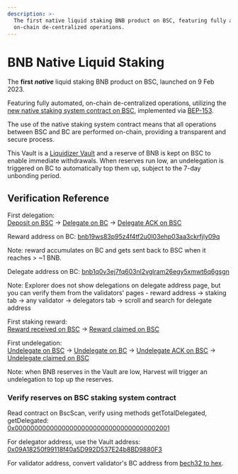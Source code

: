 ```yaml
---
description: >-
  The first native liquid staking BNB product on BSC, featuring fully automated,
  on-chain de-centralized operations.
---
```


# BNB Native Liquid Staking

The **first** _**native**_ liquid staking BNB product on BSC, launched on 9 Feb 2023.

Featuring fully automated, on-chain de-centralized operations, utilizing the [new native staking system contract on BSC](https://bscscan.com/address/0x0000000000000000000000000000000000002001), implemented via [BEP-153](https://github.com/bnb-chain/BEPs/blob/master/BEP153.md).

The use of the native staking system contract means that all operations between BSC and BC are performed on-chain, providing a transparent and secure process.

This Vault is a [Liquidizer Vault](acryptos-vaults/liquidizer-vaults.md) and a reserve of BNB is kept on BSC to enable immediate withdrawals. When reserves run low, an undelegation is triggered on BC to automatically top them up, subject to the 7-day unbonding period.

## Verification Reference

First delegation:\
[Deposit on BSC](https://bscscan.com/tx/0xd48b7205a0bed3945f166b59474b5d8e7f54431fac83d2676e17baa7f8c1b940#eventlog) -> [Delegate on BC](https://explorer.bnbchain.org/tx/80D6CFDF4535D4D6BC1DEC55BBE2A6577BF357767A8F34FE9DE3F79A25F4A420) -> [Delegate ACK on BSC](https://bscscan.com/tx/0x7ca0e0d5f73c32e0e120fbec4948c7b10da7fc9757f3b2b2d49dd320fa02a0a7#eventlog)

Reward address on BC: [bnb19ws83p95z4f4tf2u0l03ehp03aa3ckrfjly09q](https://explorer.bnbchain.org/address/bnb19ws83p95z4f4tf2u0l03ehp03aa3ckrfjly09q)

Note: reward accumulates on BC and gets sent back to BSC when it reaches > \~1 BNB.

Delegate address on BC: [bnb1q0v3ej7fq603nl2vglram26egy5xmwt6q6gsgn](https://explorer.bnbchain.org/address/bnb1q0v3ej7fq603nl2vglram26egy5xmwt6q6gsgn)

Note: Explorer does not show delegations on delegate address page, but you can verify them from the validators' pages - reward address -> staking tab -> any validator -> delegators tab -> scroll and search for delegate address

First staking reward:\
[Reward received on BSC](https://bscscan.com/tx/0xdb5b63de7fe3a09d0e7ddcc30cf85c3e6fc27c7ea2876ec32da29b1342e02e7a#eventlog) -> [Reward claimed on BSC](https://bscscan.com/tx/0x58e30595c5bfa3ada0a44e3fd4be89546d88cbab22695081fec27178c18ab29c#eventlog)

First undelegation:\
[Undelegate on BSC](https://bscscan.com/tx/0x1709118184022c18123ce9b27fc7c78d6a9157f19e2ce11e2609b71952fa6e13#eventlog) -> [Undelegate on BC](https://explorer.bnbchain.org/tx/AFE8976DAC8F8ECD1E99FB80EFE951DBEF85717564270C320CE92F93EAB2A87D) -> [Undelegate ACK on BSC](https://bscscan.com/tx/0x1cada1266e390be4f13a453d484e9f9fcdcb062e31139dc3f6552810fcc5c3d6#eventlog) -> [Undelegate claimed on BSC](https://bscscan.com/tx/0x45f64dfa52ce0e8877005a04b966dd19b0b35c7e427a0e3b55b7fa35f585207b#eventlog)

Note: when BNB reserves in the Vault are low, Harvest will trigger an undelegation to top up the reserves.

### Verify reserves on BSC staking system contract

Read contract on BscScan, verify using methods getTotalDelegated, getDelegated:\
[0x0000000000000000000000000000000000002001](https://bscscan.com/address/0x0000000000000000000000000000000000002001#readContract)

For delegator address, use the Vault address: [0x09A18250f99118f40a5D992D537E24b8BD9880F3](https://bscscan.com/address/0x09A18250f99118f40a5D992D537E24b8BD9880F3)

For validator address, convert validator's BC address from [bech32 to hex](https://slowli.github.io/bech32-buffer/).













